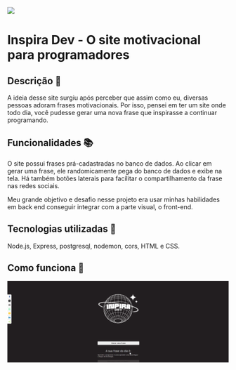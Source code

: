 
![](./.github/inspira-dev-site.png)

# Inspira Dev - O site motivacional para programadores

 ## Descrição 📝
A ideia desse site surgiu após perceber que assim como eu, diversas pessoas adoram frases motivacionais. Por isso, pensei em ter um site onde todo dia, você pudesse gerar uma nova frase que inspirasse a continuar programando.

 ## Funcionalidades 📚
O site possui frases prá-cadastradas no banco de dados. Ao clicar em gerar uma frase, ele randomicamente pega do banco de dados e exibe na tela. Há também botões laterais para facilitar o compartilhamento da frase nas redes sociais.

Meu grande objetivo e desafio nesse projeto era usar minhas habilidades em back end conseguir integrar com a parte visual, o front-end. 

 ## Tecnologias utilizadas 🔧
Node.js, Express, postgresql, nodemon, cors, HTML e CSS.

 ## Como funciona 🚀


<img src="./inspira-dev.gif"  width="700" />
